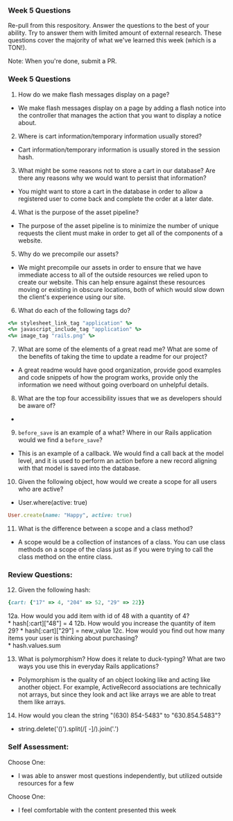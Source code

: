 ### Week 5 Questions

Re-pull from this respository. Answer the questions to the best of your ability. Try to answer them with limited amount of external research. These questions cover the majority of what we've learned this week (which is a TON!).

Note: When you're done, submit a PR.

### Week 5 Questions
1. How do we make flash messages display on a page?
  * We make flash messages display on a page by adding a flash notice into the controller that manages the action that you want to display a notice about.

2. Where is cart information/temporary information usually stored?
  * Cart information/temporary information is usually stored in the session hash.

3. What might be some reasons not to store a cart in our database? Are there any reasons why we would want to persist that information?
  * You might want to store a cart in the database in order to allow a registered user to come back and complete the order at a later date.

4. What is the purpose of the asset pipeline?
  * The purpose of the asset pipeline is to minimize the number of unique requests the client must make in order to get all of the components of a website.

5. Why do we precompile our assets?
  * We might precompile our assets in order to ensure that we have immediate access to all of the outside resources we relied upon to create our website. This can help ensure against these resources moving or existing in obscure locations, both of which would slow down the client's experience using our site.

6. What do each of the following tags do?

```ruby
<%= stylesheet_link_tag "application" %>
<%= javascript_include_tag "application" %>
<%= image_tag "rails.png" %>
```

7. What are some of the elements of a great read me? What are some of the benefits of taking the time to update a readme for our project?
  * A great readme would have good organization, provide good examples and code snippets of how the program works, provide only the information we need without going overboard on unhelpful details.

8. What are the top four accessibility issues that we as developers should be aware of?
  *

9. `before_save` is an example of a what? Where in our Rails application would we find a `before_save`?
  * This is an example of a callback. We would find a call back at the model level, and it is used to perform an action before a new record aligning with that model is saved into the database.

10. Given the following object, how would we create a scope for all users who are active?
  * User.where(active: true)

```ruby
User.create(name: "Happy", active: true)
```

11. What is the difference between a scope and a class method?
  * A scope would be a collection of instances of a class. You can use class methods on a scope of the class just as if you were trying to call the class method on the entire class.


### Review Questions:  
12. Given the following hash:  

```ruby
{cart: {"17" => 4, "204" => 52, "29" => 22}}
```

  12a. How would you add item with id of 48 with a quantity of 4?  
    * hash[:cart]["48"] = 4
  12b. How would you increase the quantity of item 29?
    * hash[:cart]["29"] = new_value
  12c. How would you find out how many items your user is thinking about purchasing?   
    * hash.values.sum

13. What is polymorphism? How does it relate to duck-typing? What are two ways you use this in everyday Rails applications?  
  * Polymorphism is the quality of an object looking like and acting like another object. For example, ActiveRecord associations are technically not arrays, but since they look and act like arrays we are able to treat them like arrays.
14. How would you clean the string "(630) 854-5483" to "630.854.5483"?  
  * string.delete('()').split(/[ -]/).join('.')


### Self Assessment:
Choose One:
* I was able to answer most questions independently, but utilized outside resources for a few

Choose One:
* I feel comfortable with the content presented this week
